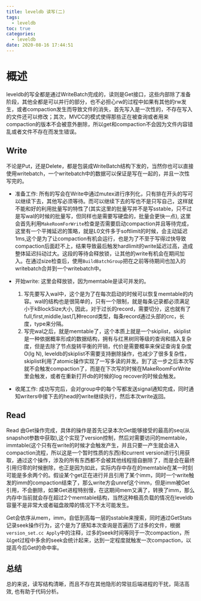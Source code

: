 ```yaml
---
title: leveldb 读写(二)
tags:
  - leveldb
toc: true
categories:
  - leveldb
date: 2020-08-16 17:44:51
---
```



# 概述

leveldb的写全都是通过WriteBatch完成的，读则是Get接口，这些内部除了准备阶段，其他全都是可以并行的部分，也不必担心rw的过程中如果有其他的rw发生，或者compaction发生而导致文件的消失，首先写入是一次性的，不存在写入的文件还可以修改；其次，MVCC的模式使得那些正在被查询或者用来compaction的版本不会被意外删除，所以get和compaction不会因为文件内容错乱或者文件不存在而发生错误。
<!--more-->
## Write

不论是Put，还是Delete，都是包装成WriteBatch结构下发的，当然你也可以直接使用writebatch，一个writebatch中的数据可以保证是写在一起的，并且一次性写完的。

- 准备工作: 所有的写会在Write中通过mutex进行序列化，只有排在开头的写可以继续下去，其他写必须等待。而可以继续下去的写也不是只写自己，这样就不能和好的利用批量写的特性了(其实这里的批量写并不是写sstable，只不过是写wal的时候的批量写，但同样也是需要写硬盘的，批量会更快一点), 这里会首先利用`MakeRoomForWrite`检查是否需要启动compaction并且等待完成，这里有一个平摊延迟的策略，就是L0文件多于softlimit的时候，会主动延迟1ms,这个是为了让compaction有机会运行，也是为了不至于写得过快导致compaction后面赶不上，结果导致最后触发hardlimit的write延迟过高，造成整体延迟抖动过大。这段的等待会释放锁，让其他的write有机会在期间加入。在通过size检查后，使用`BuildBatchGroup`把在之前等待期间也加入的writebatch合并到一个writebatch中。

- 开始write: 这里会释放锁，因为memtable是读可并发的。
    1. 写先要写入wal中，这个是为了在每次启动的时候可以恢复memtable的内容。wal的结构也是很简单的，只有一个限制，就是每条记录都必须满足小于kBlockSize大小, 因此，对于过长的record，需要切分，这也就有了full,first,middle,last几种record类型，每条record通过头部的crc，长度，type来分隔。
    2. 写完wal之后，就是memtable了，这个本质上就是一个skiplist，skiplist是一种依据概率形成的数据结构，拥有与红黑树同等级的查询和插入复杂度，但是去除了节点旋转平衡的开销，代价是需要概率来保证查询复杂度O(lg N), leveldb的skiplist不需要支持删除操作，也减少了很多复杂性，skiplist利用了atomic操作实现了一写多读的并发。到了这一步之后本次写就不会触发compaction了，而是在下次写的时候在MakeRoomForWrite里会触发，或者在重新打开db的时候的log recover的时候会触发。

- 收尾工作: 成功写完后，会对group中的每个写都发送signal通知完成，同时通知writers中接下去的head的write继续执行，然后本次write返回。

## Read

Read 由Get操作完成，具体的操作是首先记录本次Get能够接受的最高的seq(从snapshot参数中获取),这个实现了version控制，然后对需要访问的memtable，immtable(这个只有在write的时候才会触发产生，并且只要一产生就会进入compaction流程，所以这是一个暂时性质的东西)和current version进行引用获取，通过这个操作，涉及的所有东西都不会被其他线程擅自删除了，而是会在最终引用归零的时候删除，也正是因为如此，实际内存中存在的memtable在某一时刻可能是多余两个的。假设某个get正在进行并且引用了某个imm，同时一个write触发的imm的compaction结束了，那么write方会unref这个imm，但是imm被Get引用，不会删除，如果Get进程特别慢，在这期间mem又满了，转换了imm，那么内存中当前就会存在超过2个memtable结构，当然这种极高负载的情况在leveldb容量不是非常大或者磁盘故障的情况下不太可能发生。

Get会依序从mem，imm，自低到高每一层的sstable来搜索，同时通过GetStats记录seek操作行为，这个是为了感知本次查询是否遍历了过多的文件，根据`version_set.cc Apply`中的注释，过多的seek时间等同于一次compaction，所以get过程中多余的seek会统计起来，达到一定程度就触发一次compaction，以提高今后Get的命中率。

## 总结

总的来说，读写结构清晰，而且不存在其他隐形的常驻后端进程的干扰，简洁高效, 也有助于代码分析。
